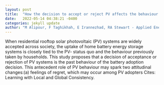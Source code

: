 ```yaml
---
layout: post
title:  "How the decision to accept or reject PV affects the behaviour of residential battery system adopters"
date:   2022-05-14 04:38:21 -0400
categories: jekyll update
author: "M Alipour, F Taghikhah, E Irannezhad, RA Stewart - Applied Energy, 2022"
---
```

When residential rooftop solar photovoltaic (PV) systems are widely accepted across society, the uptake of home battery energy storage systems is closely tied to the PV- status quo and the behaviour previously taken by households. This study proposes that a decision of acceptance or rejection of PV systems is the past behaviour of the battery adoption decision. This antecedent role of PV behaviour may spark two attitudinal changes:(a) feelings of regret, which may occur among PV adopters Cites: Learning with Local and Global Consistency.